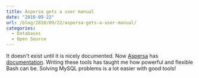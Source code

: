 ```yaml
---
title: Aspersa gets a user manual
date: "2010-09-22"
url: /blog/2010/09/22/aspersa-gets-a-user-manual/
categories:
  - Databases
  - Open Source
---
```

It doesn't exist until it is nicely documented. Now [Aspersa][1] has [documentation][2]. Writing these tools has taught me how powerful and flexible Bash can be. Solving MySQL problems is a lot easier with good tools!

 [1]: http://code.google.com/p/aspersa/
 [2]: http://aspersa.googlecode.com/svn/html/index.html
